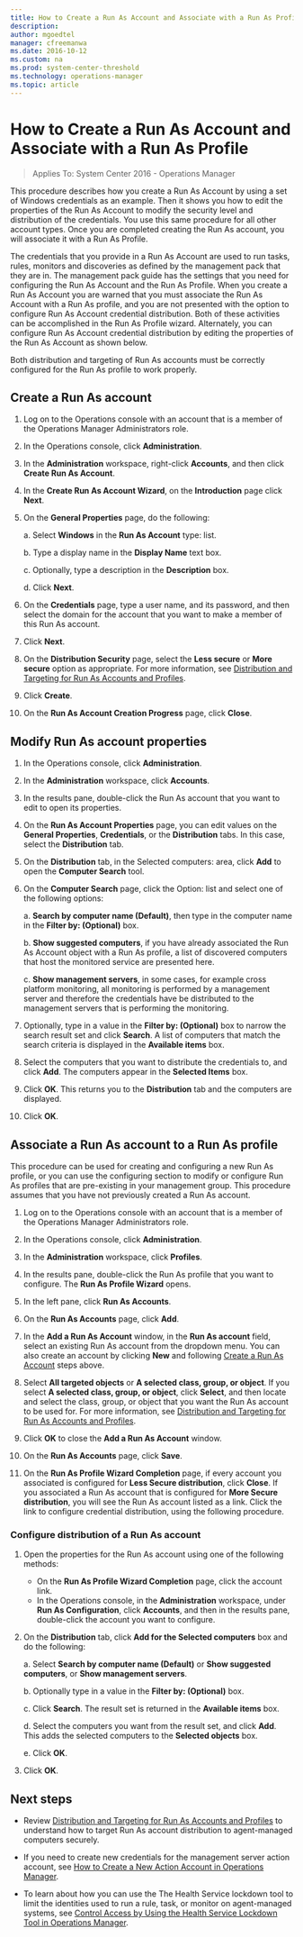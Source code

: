 ```yaml
---
title: How to Create a Run As Account and Associate with a Run As Profile
description:  
author: mgoedtel
manager: cfreemanwa
ms.date: 2016-10-12
ms.custom: na
ms.prod: system-center-threshold
ms.technology: operations-manager
ms.topic: article
---
```


# How to Create a Run As Account and Associate with a Run As Profile

>Applies To: System Center 2016 - Operations Manager

This procedure describes how you create a Run As Account by using a set of Windows credentials as an example. Then it shows you how to edit the properties of the Run As Account to modify the security level and distribution of the credentials. You use this same procedure for all other account types. Once you are completed creating the Run As account, you will associate it with a Run As Profile.  

The credentials that you provide in a Run As Account are used to run tasks, rules, monitors and discoveries as defined by the management pack that they are in. The management pack guide has the settings that you need for configuring the Run As Account and the Run As Profile.
When you create a Run As Account you are warned that you must associate the Run As Account with a Run As profile, and you are not presented with the option to configure Run As Account credential distribution. Both of these activities can be accomplished in the Run As Profile wizard. Alternately, you can configure Run As Account credential distribution by editing the properties of the Run As Account as shown below.  

Both distribution and targeting of Run As accounts must be correctly configured for the Run As profile to work properly.


## Create a Run As account

1. Log on to the Operations console with an account that is a member of the Operations Manager Administrators role.

2. In the Operations console, click **Administration**.

3. In the **Administration** workspace, right-click **Accounts**, and then click **Create Run As Account**.

4. In the **Create Run As Account Wizard**, on the **Introduction** page click **Next**.

5. On the **General Properties** page, do the following:

    a. Select **Windows** in the **Run As Account** type: list.

    b. Type a display name in the **Display Name** text box. 

    c. Optionally, type a description in the **Description** box.

    d. Click **Next**.

6. On the **Credentials** page, type a user name, and its password, and then select the domain for the account that you want to make a member of this Run As account.

7. Click **Next**.

8. On the **Distribution Security** page, select the **Less secure** or **More secure** option as appropriate. For more information, see [Distribution and Targeting for Run As Accounts and Profiles](distribution-and-targeting-for-run-as-accounts-and-profiles.md).

9. Click **Create**.

10. On the **Run As Account Creation Progress** page, click **Close**.


## Modify Run As account properties

1. In the Operations console, click **Administration**.

2. In the **Administration** workspace, click **Accounts**.

3. In the results pane, double-click the Run As account that you want to edit to open its properties.

4. On the **Run As Account Properties** page, you can edit values on the **General Properties**, **Credentials**, or the **Distribution** tabs. In this case, select the **Distribution** tab.

5. On the **Distribution** tab, in the Selected computers: area, click **Add** to open the **Computer Search** tool. 

6. On the **Computer Search** page, click the Option: list and select one of the following options:

    a. **Search by computer name (Default)**, then type in the computer name in the **Filter by: (Optional)** box. 

    b. **Show suggested computers**, if you have already associated the Run As Account object with a Run As profile, a list of discovered computers that host the monitored service are presented here.

    c. **Show management servers**, in some cases, for example cross platform monitoring, all monitoring is performed by a management server and therefore the credentials have be distributed to the management servers that is performing the monitoring.

7. Optionally, type in a value in the **Filter by: (Optional)** box to narrow the search result set and click **Search**. A list of computers that match the search criteria is displayed in the **Available items** box.

8. Select the computers that you want to distribute the credentials to, and click **Add**. The computers appear in the **Selected Items** box.

9. Click **OK**. This returns you to the **Distribution** tab and the computers are displayed.

10. Click **OK**.


## Associate a Run As account to a Run As profile

This procedure can be used for creating and configuring a new Run As profile, or you can use the configuring section to modify or configure Run As profiles that are pre-existing in your management group. This procedure assumes that you have not previously created a Run As account.

1. Log on to the Operations console with an account that is a member of the Operations Manager Administrators role.

2. In the Operations console, click **Administration**.

3. In the **Administration** workspace, click **Profiles**. 

4. In the results pane, double-click the Run As profile that you want to configure. The **Run As Profile Wizard** opens.

5. In the left pane, click **Run As Accounts**.

6. On the **Run As Accounts** page, click **Add**.

7. In the **Add a Run As Account** window, in the **Run As account** field, select an existing Run As account from the dropdown menu. You can also create an account by clicking **New** and following [Create a Run As Account](#create-a-run-as-account) steps above.

8. Select **All targeted objects** or **A selected class, group, or object**. If you select **A selected class, group, or object**, click **Select**, and then locate and select the class, group, or object that you want the Run As account to be used for. For more information, see [Distribution and Targeting for Run As Accounts and Profiles](distribution-and-targeting-for-run-as-accounts-and-profiles.md).

9. Click **OK** to close the **Add a Run As Account** window. 

10. On the **Run As Accounts** page, click **Save**.

11. On the **Run As Profile Wizard Completion** page, if every account you associated is configured for **Less Secure distribution**, click **Close**. If you associated a Run As account that is configured for **More Secure distribution**, you will see the Run As account listed as a link. Click the link to configure credential distribution, using the following procedure. 


### Configure distribution of a Run As account

1. Open the properties for the Run As account using one of the following methods:

    -  On the **Run As Profile Wizard Completion** page, click the account link.
    -  In the Operations console, in the **Administration** workspace, under **Run As Configuration**, click **Accounts**, and then in the results pane, double-click the account you want to configure.

2. On the **Distribution** tab, click **Add for the Selected computers** box and do the following:

    a. Select **Search by computer name (Default)** or **Show suggested computers**, or **Show management servers**.

	b. Optionally type in a value in the **Filter by: (Optional)** box.

    c. Click **Search**. The result set is returned in the **Available items** box.

    d. Select the computers you want from the result set, and click **Add**. This adds the selected computers to the **Selected objects** box. 

    e. Click **OK**.

3. Click **OK**. 


## Next steps

- Review [Distribution and Targeting for Run As Accounts and Profiles](distribution-and-targeting-for-run-as-accounts-and-profiles.md) to understand how to target Run As account  distribution to agent-managed computers securely.  

- If you need to create new credentials for the management server action account, see [How to Create a New Action Account in Operations Manager](How-to-Create-a-New-Action-Account-in-Operations-Manager.md).

- To learn about how you can use the The Health Service lockdown tool to limit the identities used to run a rule, task, or monitor on agent-managed systems, see [Control Access by Using the Health Service Lockdown Tool in Operations Manager](How-to-control-access-using-the-health-service-lockdown-tool.md).  
